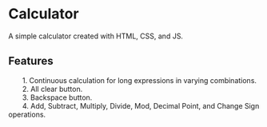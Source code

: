 # Calculator

A simple calculator created with HTML, CSS, and JS. <br>

## Features
&emsp;&emsp;1. Continuous calculation for long expressions in varying combinations. <br>
&emsp;&emsp;2. All clear button. <br>
&emsp;&emsp;3. Backspace button. <br>
&emsp;&emsp;4. Add, Subtract, Multiply, Divide, Mod, Decimal Point, and Change Sign operations. <br>
